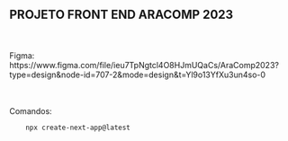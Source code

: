 ## PROJETO FRONT END ARACOMP 2023
<br>
<br>
Figma: https://www.figma.com/file/ieu7TpNgtcl4O8HJmUQaCs/AraComp2023?type=design&node-id=707-2&mode=design&t=Yl9o13YfXu3un4so-0
<br>
<br>
<br>

Comandos:
```bash
    npx create-next-app@latest
```
